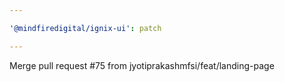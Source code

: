 ```yaml
---

'@mindfiredigital/ignix-ui': patch

---
```


Merge pull request #75 from jyotiprakashmfsi/feat/landing-page
